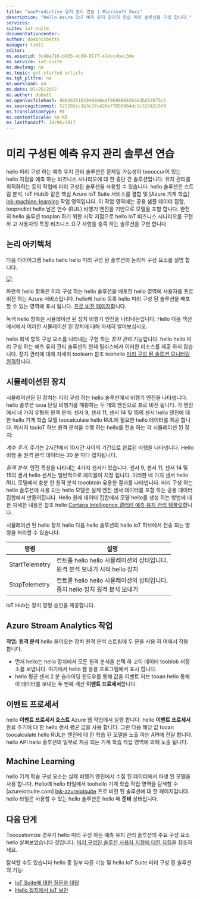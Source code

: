 ```yaml
---
title: "aaaPredictive 유지 관리 연습 | Microsoft Docs"
description: "Hello Azure IoT 예측 유지 관리의 연습 미리 솔루션을 구성 합니다."
services: 
suite: iot-suite
documentationcenter: 
author: dominicbetts
manager: timlt
editor: 
ms.assetid: 3c48a716-b805-4c99-8177-414cc4bec3de
ms.service: iot-suite
ms.devlang: na
ms.topic: get-started-article
ms.tgt_pltfrm: na
ms.workload: na
ms.date: 07/25/2017
ms.author: dobett
ms.openlocfilehash: 900d6351019489a8e2f4b98908364e3bd14975c5
ms.sourcegitcommit: 523283cc1b3c37c428e77850964dc1c33742c5f0
ms.translationtype: MT
ms.contentlocale: ko-KR
ms.lasthandoff: 10/06/2017
---
```

# <a name="predictive-maintenance-preconfigured-solution-walkthrough"></a>미리 구성된 예측 유지 관리 솔루션 연습

hello 미리 구성 하는 예측 유지 관리 솔루션은 문제일 가능성이 toooccur이 있는 hello 지점을 예측 하는 비즈니스 시나리오에 대 한 종단 간 솔루션입니다. 유지 관리를 최적화하는 등의 작업에 미리 구성된 솔루션을 사용할 수 있습니다. hello 솔루션은 스트림 분석, IoT Hub와 같은 핵심 Azure IoT Suite 서비스를 결합 및 [Azure 기계 학습] [ lnk-machine-learning] 작업 영역입니다. 이 작업 영역에는 공용 샘플 데이터 집합, toopredict hello 남은 연수 (RUL) 비행기 엔진을 기반으로 모델을 포함 합니다. 완전히 hello 솔루션 tooplan 하기 위한 시작 지점으로 hello IoT 비즈니스 시나리오를 구현 하 고 사용자의 특정 비즈니스 요구 사항을 충족 하는 솔루션을 구현 합니다.

## <a name="logical-architecture"></a>논리 아키텍처

다음 다이어그램 hello hello hello 미리 구성 된 솔루션의 논리적 구성 요소를 설명 합니다.

![][img-architecture]

파란색 hello 항목은 미리 구성 하는 hello 솔루션을 배포한 hello 영역에 사용자를 프로 비전 하는 Azure 서비스입니다. hello에 hello 목록 hello 미리 구성 된 솔루션을 배포할 수 있는 영역에 표시 됩니다. [프로 비전 페이지][lnk-azureiotsuite]합니다.

녹색 hello 항목은 시뮬레이션 된 장치 비행기 엔진을 나타내는입니다. Hello 다음 섹션에서에서 이러한 시뮬레이션 된 장치에 대해 자세히 알아보십시오.

hello 회색 항목 구성 요소를 나타내는 구현 하는 *장치 관리* 기능입니다. hello hello 미리 구성 하는 예측 유지 관리 솔루션의 현재 릴리스에서 이러한 리소스를 제공 하지 않습니다. 장치 관리에 대해 자세히 toolearn 참조 toohello [미리 구성 된 솔루션 모니터링 원격][lnk-remote-monitoring]합니다.

## <a name="simulated-devices"></a>시뮬레이션된 장치

시뮬레이션된 된 장치는 미리 구성 하는 hello 솔루션에서 비행기 엔진을 나타냅니다. hello 솔루션 tooa 단일 비행기를 매핑하는 두 개의 엔진으로 프로 비전 됩니다. 각 엔진에서 네 가지 유형의 원격 분석: 센서 9, 센서 11, 센서 14 및 15의 센서 hello 엔진에 대 한 hello 기계 학습 모델 toocalculate hello RUL에 필요한 hello 데이터를 제공 합니다. 메시지 tooIoT 허브 원격 분석을 수행 하는 hello를 전송 하는 각 시뮬레이션 된 장치:

*계수 주기*. 주기는 2시간에서 10시간 사이의 기간으로 완료된 비행을 나타냅니다. Hello 비행 중 원격 분석 데이터는 30 분 마다 캡처됩니다.

*원격 분석*. 엔진 특성을 나타내는 4가지 센서가 있습니다. 센서 9, 센서 11, 센서 14 및 15의 센서 hello 센서는 일반적으로 레이블이 지정 됩니다. 이러한 네 가지 센서 hello RUL 모델에서 충분 한 원격 분석 tooobtain 유용한 결과를 나타냅니다. 미리 구성 하는 hello 솔루션에 사용 되는 hello 모델은 실제 엔진 센서 데이터를 포함 하는 공용 데이터 집합에서 만들어집니다. Hello 원래 데이터 집합에서 모델 hello를 생성 하는 방법에 대 한 자세한 내용은 참조 hello [Cortana Intelligence 갤러리 예측 유지 관리 템플릿][lnk-cortana-analytics]합니다.

시뮬레이션 된 hello 장치 hello 다음 hello 솔루션의 hello IoT 허브에서 전송 되는 명령을 처리할 수 있습니다.

| 명령 | 설명 |
| --- | --- |
| StartTelemetry |컨트롤 hello hello 시뮬레이션의 상태입니다.<br/>원격 분석 보내기 시작 hello 장치 |
| StopTelemetry |컨트롤 hello hello 시뮬레이션의 상태입니다.<br/>중지 hello 장치 원격 분석 보내기 |

IoT Hub는 장치 명령 승인을 제공합니다.

## <a name="azure-stream-analytics-job"></a>Azure Stream Analytics 작업

**작업: 원격 분석** hello 들어오는 장치 원격 분석 스트림에 두 문을 사용 하 여에서 작동 합니다.

* 먼저 hello는 hello 장치에서 모든 원격 분석을 선택 하 고이 데이터 tooblob 저장소를 보냅니다. 여기에서 hello 웹 응용 프로그램에서 표시 합니다.
* hello 평균 센서 2 분 슬라이딩 윈도우를 통해 값을 이벤트 허브 tooan hello 통해이 데이터를 보내는 두 번째 계산 **이벤트 프로세서**합니다.

## <a name="event-processor"></a>이벤트 프로세서
hello **이벤트 프로세서 호스트** Azure 웹 작업에서 실행 합니다. hello **이벤트 프로세서** 완료 주기에 대 한 hello 센서 평균 값을 사용 합니다. 그런 다음 해당 값 tooan toocalculate hello RUL는 엔진에 대 한 학습 된 모델을 노출 하는 API에 전달 합니다. hello API hello 솔루션의 일부로 제공 되는 기계 학습 작업 영역에 의해 노출 됩니다.

## <a name="machine-learning"></a>Machine Learning
hello 기계 학습 구성 요소는 실제 비행기 엔진에서 수집 된 데이터에서 파생 된 모델을 사용 합니다. Hello에 hello 타일에서 toohello 기계 학습 작업 영역을 탐색할 수 [azureiotsuite.com] [ lnk-azureiotsuite] 프로 비전 된 솔루션에 대 한 페이지입니다. hello 타일은 사용할 수 있는 hello 솔루션은 hello 때 **준비** 상태입니다.


## <a name="next-steps"></a>다음 단계
Toocustomize 경우가 hello 미리 구성 하는 예측 유지 관리 솔루션의 주요 구성 요소 hello 살펴보았습니다 것입니다. [미리 구성된 솔루션 사용자 지정에 대한 지침][lnk-customize]을 참조하세요.

탐색할 수도 있습니다 hello 중 일부 다른 기능 및 hello IoT Suite 미리 구성 된 솔루션의 기능:

* [IoT Suite에 대한 질문과 대답][lnk-faq]
* [Hello 접지에서 IoT 보안][lnk-security-groundup]

[img-architecture]: media/iot-suite-predictive-walkthrough/architecture.png

[lnk-remote-monitoring]: iot-suite-remote-monitoring-sample-walkthrough.md
[lnk-cortana-analytics]: http://gallery.cortanaintelligence.com/Collection/Predictive-Maintenance-Template-3
[lnk-azureiotsuite]: https://www.azureiotsuite.com/
[lnk-customize]: iot-suite-guidance-on-customizing-preconfigured-solutions.md
[lnk-faq]: iot-suite-faq.md
[lnk-security-groundup]: securing-iot-ground-up.md
[lnk-machine-learning]: https://azure.microsoft.com/services/machine-learning/